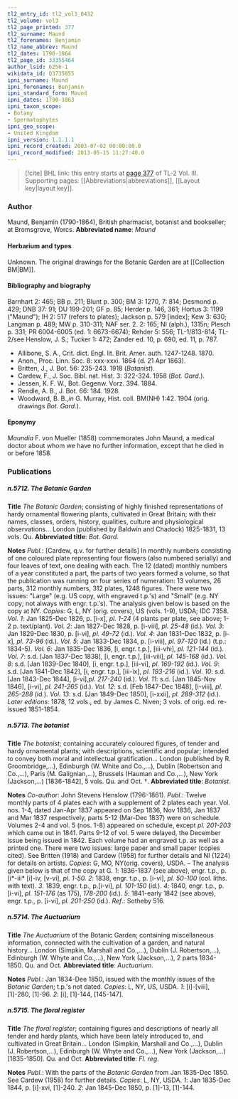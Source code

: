 ```yaml
---
tl2_entry_id: tl2_vol3_0432
tl2_volume: vol3
tl2_page_printed: 377
tl2_surname: Maund
tl2_forenames: Benjamin
tl2_name_abbrev: Maund
tl2_dates: 1790-1864
tl2_page_id: 33355464
author_lsid: 6256-1
wikidata_id: Q3735055
ipni_surname: Maund
ipni_forenames: Benjamin
ipni_standard_form: Maund
ipni_dates: 1790-1863
ipni_taxon_scope: 
- Botany
- Spermatophytes
ipni_geo_scope: 
- United Kingdom
ipni_version: 1.1.1.1
ipni_record_created: 2003-07-02 00:00:00.0
ipni_record_modified: 2013-05-15 11:27:40.0
---
```



> [!cite] BHL link: this entry starts at [page 377](https://www.biodiversitylibrary.org/page/33355464) of TL-2 Vol. III.
> Supporting pages: [[Abbreviations|abbreviations]], [[Layout key|layout key]].

### Author

Maund, Benjamin (1790-1864), British pharmacist, botanist and bookseller; at Bromsgrove, Worcs. 
**Abbreviated name**: *Maund*

#### Herbarium and types

Unknown. The original drawings for the Botanic Garden are at [[Collection BM|BM]].

#### Bibliography and biography

Barnhart 2: 465; BB p. 211; Blunt p. 300; BM 3: 1270, 7: 814; Desmond p. 429; DNB 37: 91; DU 199-201; GF p. 85; Herder p. 146, 361; Hortus 3: 1199 ("Maund"); IH 2: 517 (refers to plates); Jackson p. 579 \[index\]; Kew 3: 630; Langman p. 489; MW p. 310-311; NAF ser. 2. 2: 165; NI (alph.), 1315n; Plesch p. 331; PR 6004-6005 (ed. 1: 6673-6674); Rehder 5: 556; TL-1/813-814; TL-2/see Henslow, J. S.; Tucker 1: 472; Zander ed. 10, p. 690, ed. 11, p. 787.
- Allibone, S. A., Crit. dict. Engl. lit. Brit. Amer. auth. 1247-1248. 1870.
- Anon., Proc. Linn. Soc. 8: xxx-xxxi. 1864 (d. 21 Apr 1863).
- Britten, J., J. Bot. 56: 235-243. 1918 (*Botanist*).
- Cardew, F., J. Soc. Bibl. nat. Hist. 3: 322-324. 1958 (*Bot. Gard.*).
- Jessen, K. F. W., Bot. Gegenw. Vorz. 394. 1884.
- Rendle, A. B., J. Bot. 66: 184. 1928.
- Woodward, B. B.,*in* G. Murray, Hist. coll. BM(NH) 1:42. 1904 (orig. drawings *Bot. Gard.*).

#### Eponymy

*Maundia* F. von Mueller (1858) commemorates John Maund, a medical doctor about whom we have no further information, except that he died in or before 1858.

### Publications

##### n.5712. The Botanic Garden

**Title**
*The Botanic Garden*; consisting of highly finished representations of hardy ornamental flowering plants, cultivated in Great Britain; with their names, classes, orders, history, qualities, culture and physiological observations... London (published by Baldwin and Chadock) 1825-1831, 13 vols. Qu.
**Abbreviated title**: *Bot. Gard.*

**Notes**
*Publ*.: \[Cardew, q.v. for further details\] In monthly numbers consisting of one coloured plate representing four flowers (also numbered serially) and four leaves of text, one dealing with each. The 12 (dated) monthly numbers of a year constituted a part, the parts of two years formed a volume, so that the publication was running on four series of numeration: 13 volumes, 26 parts, 312 monthly numbers, 312 plates, 1248 figures. There were two issues: "Large" (e.g. US copy, with engraved t.p.'s) and "Small" (e.g. NY copy; not always with engr. t.p.'s). The analysis given below is based on the copy at NY.
*Copies*: G, L, NY (orig. covers), US (vols. 1-9), USDA; IDC 7358.
*Vol. 1*: Jan 1825-Dec 1826, p. \[i-x\], *pl. 1-24* (4 plants per plate, see above; 1-2 p. text/plant).
*Vol. 2*: Jan 1827-Dec 1828, p. \[i-viii\], *pl. 25-48* (id.).
*Vol. 3*: Jan 1829-Dec 1830, p. \[i-vi\], *pl. 49-72* (id.).
*Vol. 4*: Jan 1831-Dec 1832, p. \[i-x\], *pl. 73-96* (id.).
*Vol. 5*: Jan 1833-Dec 1834, p. \[i-viii\], *pl. 97-120* (id.) (t.p.: 1834-5).
*Vol. 6*: Jan 1835-Dec 1836, \[i, engr. t.p.\], \[iii-vhi\], *pl. 121-144* (id.).
*Vol. 7*: s.d. \[Jan 1837-Dec 1838\], \[i, engr. t.p.\], \[iii-viii\], *pl. 145-168* (id.).
*Vol. 8*: s.d. \[Jan 1839-Dec 1840\], \[i, engr. t.p.\], \[iii-vi\], *pl. 169-192* (id.).
*Vol. 9*: s.d. \[Jan 1841-Dec 1842\], \[i, engr. t.p.\], \[iii-ix\], *pl. 193-216* (id.).
*Vol. 10*: s.d. \[Jan 1843-Dec 1844\], \[i-vi\],*pl. 217-240* (id.).
*Vol. 11*: s.d. \[Jan 1845-Nov 1846\], \[i-vi\], *pl. 241-265* (id.).
*Vol. 12*: s.d. \[Feb 1847-Dec 1848\], \[i-viii\], *pl. 265-288* (id.).
*Vol. 13*: s.d. \[Jan 1849-Dec 1850\], \[i-xxii\], *pl. 289-312* (id.).
*Later editions*: 1878, 12 vols., ed. by James C. Niven; 3 vols. of orig. ed. re-issued 1851-1854.

##### n.5713. The botanist

**Title**
*The botanist*; containing accurately coloured figures, of tender and hardy ornamental plants; with descriptions, scientific and popular; intended to convey both moral and intellectual gratification... London (published by R. Groombridge,...), Edinburgh (W. White and Co.,...), Dublin (Robertson and Co.,...), Paris (M. Galignian,...), Brussels (Hauman and Co.,...), New York (Jackson,...) \[1836-1842\], 5 vols. Qu. and Oct. †.
**Abbreviated title**: *Botanist*.

**Notes**
*Co-author*: John Stevens Henslow (1796-1861).
*Publ*.: Twelve monthly parts of 4 plates each with a supplement of 2 plates each year. Vol. nos. 1-4, dated Jan-Apr 1837 appeared on Sep 1836, Nov 1836, Jan 1837 and Mar 1837 respectively, parts 5-12 (Mar-Dec 1837) were on schedule. Volumes 2-4 and vol. 5 (nos. 1-8) appeared on schedule, except *pl. 201-203* which came out in 1841. Parts 9-12 of vol. 5 were delayed, the December issue being issued in 1842. Each volume had an engraved t.p. as well as a printed one. There were two issues: large paper and small paper (copies cited). See Britten (1918) and Cardew (1958) for further details and NI (1224) for details on artists. *Copies*: G, MO, NY(orig. covers), USDA. – The analysis given below is that of the copy at G.
*1*: 1836-1837 (see above), engr. t.p., p. \[i\*-iii\* \[i\]-iv, \[v-vi\], *pl. 1-50.*
*2*: 1838, engr. t.p., p. \[i-vi\], *pl. 50-100* (col. liths. with text).
*3*. 1839, engr. t.p., p.\[i-vi\], *pl. 101-150* (id.).
*4*: 1840, engr. t.p., p. \[i-vi\], *pl. 151-176* (as 175), *178-200* (id.).
*5*: 1841-early 1842 (see above), engr. t.p., p. \[i-vi\], *pl. 201-250* (id.).
*Ref*.: Sotheby 516.

##### n.5714. The Auctuarium

**Title**
*The Auctuarium* of the Botanic Garden; containing miscellaneous information, connected with the cultivation of a garden, and natural history... London (Simpkin, Marshall and Co.,...), Dublin (J. Robertson,...), Edinburgh (W. Whyte and Co.,...), New York (Jackson,...), 2 parts 1834-1850. Qu. and Oct.
**Abbreviated title**: *Auctuarium*.

**Notes**
*Publ*.: Jan 1834-Dee 1850, issued with the monthly issues of the *Botanic Garden*; t.p.'s not dated. *Copies*: L, NY, US, USDA.
*1*: \[i\]-\[viii\], \[1\]-280, \[1\]-96.
*2*: \[i\], \[1\]-144, \[145-147\].

##### n.5715. The floral register

**Title**
*The floral register*; containing figures and descriptions of nearly all tender and hardy plants, which have been lately introduced to, and cultivated in Great Britain... London (Simpkin, Marshall and Co.,...), Dublin (J. Robertson,...), Edinburgh (W. Whyte and Co.,...), New York (Jackson,...) \[1835-1850\]. Qu. and Oct.
**Abbreviated title**: *Fl. reg.*

**Notes**
*Publ*.: With the parts of the *Botanic Garden* from Jan 1835-Dec 1850. See Cardew (1958) for further details. *Copies*: L, NY, USDA.
*1*: Jan 1835-Dec 1844, p. \[i\]-xvi, \[1\]-240.
*2*: Jan 1845-Dec 1850, p. \[1\]-13, \[1\]-144.

